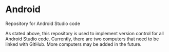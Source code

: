 # Android
Repository for Android Studio code

As stated above, this repository is used to implement version control for all Android Studio code. Currently, there are two computers that need to be linked with GitHub. More computers may be added in the future.
